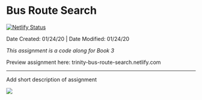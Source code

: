 # Bus Route Search
[![Netlify Status](https://api.netlify.com/api/v1/badges/892c5d43-6719-43c2-95fd-0f08de7cb84e/deploy-status)](https://app.netlify.com/sites/musing-carson-674a7e/deploys)

Date Created: 01/24/20 | Date Modified: 01/24/20

*This assignment is a code along for Book 3*

Preview assignment here: trinity-bus-route-search.netlify.com
***
Add short description of assignment

![](imgHere)


